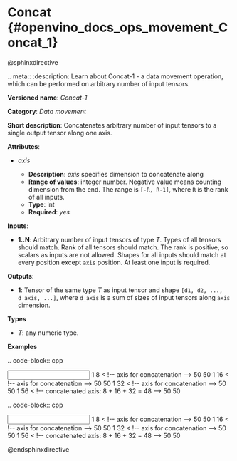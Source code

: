 # Concat {#openvino_docs_ops_movement_Concat_1}

@sphinxdirective

.. meta::
  :description: Learn about Concat-1 - a data movement operation, 
                which can be performed on arbitrary number of input tensors.

**Versioned name**: *Concat-1*

**Category**: *Data movement*

**Short description**: Concatenates arbitrary number of input tensors to a single output tensor along one axis.

**Attributes**:

* *axis*

  * **Description**: *axis* specifies dimension to concatenate along
  * **Range of values**: integer number. Negative value means counting dimension from the end. The range is ``[-R, R-1]``, where ``R`` is the rank of all inputs.
  * **Type**: int
  * **Required**: *yes*

**Inputs**:

* **1..N**: Arbitrary number of input tensors of type *T*. Types of all tensors should match. Rank of all tensors should match. The rank is positive, so scalars as inputs are not allowed. Shapes for all inputs should match at every position except ``axis`` position. At least one input is required.

**Outputs**:

* **1**: Tensor of the same type *T* as input tensor and shape ``[d1, d2, ..., d_axis, ...]``, where ``d_axis`` is a sum of sizes of input tensors along ``axis`` dimension.

**Types**

* *T*: any numeric type.

**Examples**

.. code-block:: cpp
   
   <layer id="1" type="Concat">
       <data axis="1" />
       <input>
           <port id="0">
               <dim>1</dim>
               <dim>8</dim>  < !-- axis for concatenation -->
               <dim>50</dim>
               <dim>50</dim>
           </port>
           <port id="1">
               <dim>1</dim>
               <dim>16</dim>  < !-- axis for concatenation -->
               <dim>50</dim>
               <dim>50</dim>
           </port>
           <port id="2">
               <dim>1</dim>
               <dim>32</dim>  < !-- axis for concatenation -->
               <dim>50</dim>
               <dim>50</dim>
           </port>
       </input>
       <output>
           <port id="0">
               <dim>1</dim>
               <dim>56</dim>  < !-- concatenated axis: 8 + 16 + 32 = 48 -->
               <dim>50</dim>
               <dim>50</dim>
           </port>
       </output>
   </layer>


.. code-block:: cpp
   
   <layer id="1" type="Concat">
       <data axis="-3" />
       <input>
           <port id="0">
               <dim>1</dim>
               <dim>8</dim>  < !-- axis for concatenation -->
               <dim>50</dim>
               <dim>50</dim>
           </port>
           <port id="1">
               <dim>1</dim>
               <dim>16</dim>  < !-- axis for concatenation -->
               <dim>50</dim>
               <dim>50</dim>
           </port>
           <port id="2">
               <dim>1</dim>
               <dim>32</dim>  < !-- axis for concatenation -->
               <dim>50</dim>
               <dim>50</dim>
           </port>
       </input>
       <output>
           <port id="0">
               <dim>1</dim>
               <dim>56</dim>  < !-- concatenated axis: 8 + 16 + 32 = 48 -->
               <dim>50</dim>
               <dim>50</dim>
           </port>
       </output>
   </layer>

@endsphinxdirective

